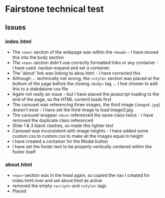 
# Fairstone technical test

## Issues

### index.html
- The `<nav>` section of the webpage was within the `<head>` - I have moved this into the body section
- The `<nav>` section didn't use correctly formatted links or any container - I have used .navbar-expand and set a container
- The 'about' link was linking to abou.html - I have corrected this
- Although ... technically not wrong, the `<style>` section was placed at the bottom of the page before the closing `<body>` tag ... I hve chosen to add this to a stabdalone css file
- Again not really an issue - but I have placed the javascript loading to the end of the page, so the HTML content loads first
- The carousel was referencing three images, the third image (`image4.jpg`) doesn't exist - I have set the third image to load image3.jpg
- The carousel wrapper `<div>` referenced the same class twice - I have removed the duplicate class referenced
- Slide 1 & 3 black clashes, so made this lighter text
- Carousel was inconsistent with image heights - I have added some custom css to custom.css to make all the images equal in height
- I have created a container for the Modal button
- I have set the footer text to be properly vertically centered within the footer itself

### about.html
- `<nav>` section was in the head again, so copied the nav I created for index.html over and set about.html as active
- removed the empty `<script>` and `<style>` tags
- Placed <script> tags at the end of the <body>
- Created a container with top padding so the text isn't obscured by the navbar
- I have created `<p>` tags around each line break of text, to break up the sections - I could have used `<br>` - but this would only add a linebreak
- I have added the `<footer>` to the `about.html` page

### custom.css (originally inline style for `index.html`)
- '.carousel-caption' class had english spelling of 'colour' - I changed this to 'color' (which is correct for css)
- .title had `fontsize` - I have changed this to `font-size`
- I have commented out the modal section - it appears to be attempting to achieve what bootstrap already achieves off the bat
- To make the modal more like a lightbox, I have added a few custom classes to custom.css

### After thoughts
- I have setup the sections '<nav>' / '<main>' / '<footer>'
- I have moved 'msh.jpg' into the 'img' directory

## Recommendations for `about.html`
Firstly the use of `<nav>` before the `<body>` tag is incorrect, while the navbar is a page header, the `<head>` tag is mainly used for loading stylesheets, setting meta tags, setting the page title (as shown in the tab on the browser) and other scripts to load first on the page

The text section of the page had no container, or any kind of row spacing. Just using a `<div>` tag with a `<p>` tag will not pfovide any styling. What I have done is used bootstrap's in-built container, row and col system to format the text so it shows nicely on the page. Additionally using line breaks on your code editor will not work like on Word - you have to manually create the line spaces by either using a `<br>` tag which will add 1 line - using word as an example - is like reaching the end of you horizonatal space and going onto a new line - using `<p>` tags will ad 1 line of whitespace between each section. Always remember to close your `<p>` tags.

Additionally, within your `<p>` tags you can use `<a>` tags to create clickable links


## What would I recommend going forward?
Well given there's a ... mediocre ... chance that product listings may be made - not necesarrily in an eCommerce setting, and page categories may be required, I would recommend a CMS service like Wordpress. Wordpress has many out of the box templates and visual editors - such as Elementor, WP Bakery (free options) and also some premium themes come with their own built in editors - such as Divi. 

Wordpress makes it easy to create websites and design with a fully visual editor, manage media, manage pages, posts and categories with ease. as well as a 'drag and drop' menu builder.

Also with Wordpress there is an exhaustive list of plugins allowing for endless customisability.

I would recommend using one of the free themes provided on Wordpress (given this is a simple Bootstrap website) and using Elementor (a free visual editor plugin).


